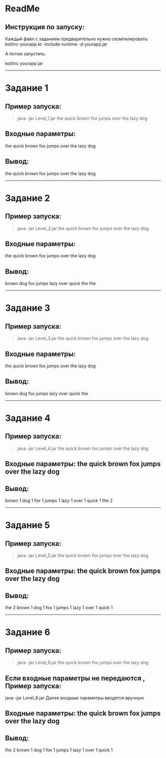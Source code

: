 # ReadMe

## Инструкция по запуску:
Каждый файл с заданием предварительно нужно скомпилировать:
kotlinc yourapp.kt -include-runtime -d yourapp.jar 

А потом запустить:

kotlinc yourapp.jar

___


# Задание 1

## Пример запуска:
> java -jar Level_1.jar the quick brown fox jumps over the lazy dog

## Входные параметры: 
the quick brown fox jumps over the lazy dog

## Вывод:
the
quick
brown
fox
jumps
over
the
lazy
dog

___

# Задание 2

## Пример запуска:
> java -jar Level_2.jar the quick brown fox jumps over the lazy dog

## Входные параметры:
the quick brown fox jumps over the lazy dog

## Вывод:
brown
dog
fox
jumps
lazy
over
quick
the
the

___

# Задание 3

## Пример запуска:
> java -jar Level_3.jar the quick brown fox jumps over the lazy dog

## Входные параметры:
the quick brown fox jumps over the lazy dog


## Вывод:
brown
dog
fox
jumps
lazy
over
quick
the



___

# Задание 4

## Пример запуска:
> java -jar Level_4.jar the quick brown fox jumps over the lazy dog

## Входные параметры: the quick brown fox jumps over the lazy dog

## Вывод:
brown 1
dog 1
fox 1
jumps 1
lazy 1
over 1
quick 1
the 2



___

# Задание 5

## Пример запуска:
> java -jar Level_5.jar the quick brown fox jumps over the lazy dog

## Входные параметры: the quick brown fox jumps over the lazy dog

## Вывод:
the 2
brown 1
dog 1
fox 1
jumps 1
lazy 1
over 1
quick 1


___

# Задание 6


## Пример запуска:
> java -jar Level_6.jar the quick brown fox jumps over the lazy dog

## Если входные параметры не передаются , Пример запуска:
java -jar Level_6.jar
Далее входные параметры вводятся вручную

## Входные параметры: the quick brown fox jumps over the lazy dog

## Вывод:
the 2
brown 1
dog 1
fox 1
jumps 1
lazy 1
over 1
quick 1


